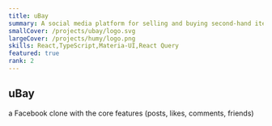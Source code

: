```yaml
---
title: uBay
summary: A social media platform for selling and buying second-hand items
smallCover: /projects/ubay/logo.svg
largeCover: /projects/humy/logo.png
skills: React,TypeScript,Materia-UI,React Query
featured: true
rank: 2
---
```


## uBay

a Facebook clone with the core features (posts, likes, comments, friends)

